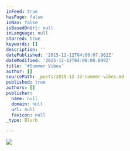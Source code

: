 ```yaml
---
inFeed: true
hasPage: false
inNav: false
isBasedOnUrl: null
inLanguage: null
starred: true
keywords: []
description: ''
datePublished: '2015-12-12T04:08:07.962Z'
dateModified: '2015-12-12T04:08:00.099Z'
title: '#Summer Vibes'
author: []
sourcePath: _posts/2015-12-12-summer-vibes.md
published: true
authors: []
publisher:
  name: null
  domain: null
  url: null
  favicon: null
_type: Blurb

---
```

![](https://the-grid-user-content.s3-us-west-2.amazonaws.com/23df453b-0536-474e-96da-460ca3295853.JPG)